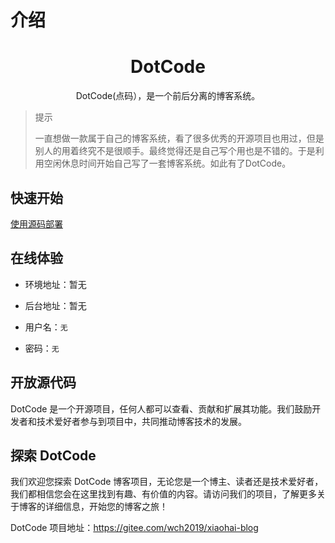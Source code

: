 # 介绍

<H1 align=center>DotCode</H1>
<p align=center>DotCode(点码），是一个前后分离的博客系统。</p>

> 提示
>
> 一直想做一款属于自己的博客系统，看了很多优秀的开源项目也用过，但是别人的用着终究不是很顺手。最终觉得还是自己写个用也是不错的。于是利用空闲休息时间开始自己写了一套博客系统。如此有了DotCode。

## 快速开始
[使用源码部署](./使用源码部署.md)

## 在线体验

- 环境地址：暂无

- 后台地址：暂无

- 用户名：`无`

- 密码：`无`

## 开放源代码

DotCode 是一个开源项目，任何人都可以查看、贡献和扩展其功能。我们鼓励开发者和技术爱好者参与到项目中，共同推动博客技术的发展。

## 探索 DotCode

我们欢迎您探索 DotCode 博客项目，无论您是一个博主、读者还是技术爱好者，我们都相信您会在这里找到有趣、有价值的内容。请访问我们的项目，了解更多关于博客的详细信息，开始您的博客之旅！

DotCode 项目地址：https://gitee.com/wch2019/xiaohai-blog







